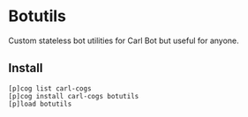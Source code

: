 # Botutils

Custom stateless bot utilities for Carl Bot but useful for anyone.

## Install

```text
[p]cog list carl-cogs
[p]cog install carl-cogs botutils
[p]load botutils
```
